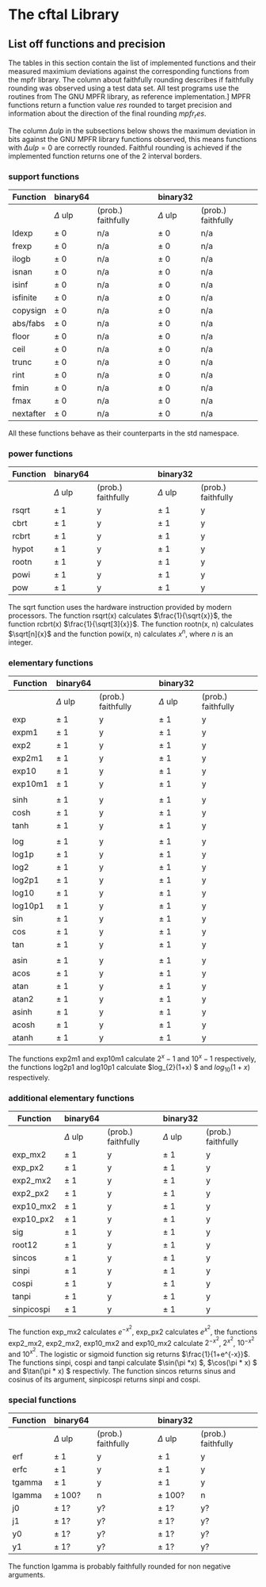 # The cftal Library

## List off functions and precision

The tables in this section contain the list of implemented functions and
their measured maximium deviations against the corresponding functions
from the mpfr library. The column about faithfully rounding describes 
if faithfully rounding was observed using a test data set.
All test programs use the routines from The GNU MPFR library,  as reference
implementation.]
MPFR functions return a function value $res$ rounded to target precision
and information about the direction of the final rounding $mpfr_res$.

The column $\Delta ulp$ in the subsections below shows the maximum
deviation in bits against the GNU MPFR library functions observed,
this means functions with $\Delta ulp = 0$ are correctly rounded.
Faithful rounding is achieved if the implemented function returns
one of the 2 interval borders.

### support functions

| Function | binary64 |  | binary32 | |
| --- | --- | ---| --- | ---|
| | $\Delta$ ulp | (prob.) faithfully | $\Delta$ ulp | (prob.) faithfully |
|ldexp | $\pm$ 0 | n/a  | $\pm$ 0 | n/a |
|frexp | $\pm$ 0 | n/a  | $\pm$ 0 | n/a |
|ilogb | $\pm$ 0 | n/a  | $\pm$ 0 | n/a |
|isnan | $\pm$ 0 | n/a  | $\pm$ 0 | n/a |
|isinf | $\pm$ 0 | n/a  | $\pm$ 0 | n/a |
|isfinite | $\pm$ 0 | n/a  | $\pm$ 0 | n/a |
|copysign | $\pm$ 0 | n/a  | $\pm$ 0 | n/a |
|abs/fabs | $\pm$ 0 | n/a  | $\pm$ 0 | n/a |
|floor | $\pm$ 0 | n/a  | $\pm$ 0 | n/a |
|ceil | $\pm$ 0 | n/a  | $\pm$ 0 | n/a |
|trunc | $\pm$ 0 | n/a  | $\pm$ 0 | n/a |
|rint | $\pm$ 0 | n/a  | $\pm$ 0 | n/a |
|fmin | $\pm$ 0 | n/a  | $\pm$ 0 | n/a |
|fmax | $\pm$ 0 | n/a  | $\pm$ 0 | n/a |
|nextafter | $\pm$ 0 | n/a  | $\pm$ 0 | n/a |

All these functions behave as their counterparts in the std namespace.

### power functions

| Function | binary64 |  | binary32 | |
| --- | --- | ---| --- | ---|
| | $\Delta$ ulp | (prob.) faithfully | $\Delta$ ulp | (prob.) faithfully |
|rsqrt | $\pm$ 1 | y  | $\pm$ 1 | y |
|cbrt | $\pm$ 1 | y  | $\pm$ 1 | y |
|rcbrt | $\pm$ 1 | y  | $\pm$ 1 | y |
|hypot | $\pm$ 1 | y  | $\pm$ 1 | y |
|rootn | $\pm$ 1 | y  | $\pm$ 1 | y |
|powi | $\pm$ 1 | y  | $\pm$ 1 | y |
|pow | $\pm$ 1 | y  | $\pm$ 1 | y |

The sqrt function uses the hardware instruction provided by modern processors.
The function rsqrt(x) calculates $\frac{1}{\sqrt{x}}$, the function
rcbrt(x) $\frac{1}{\sqrt[3]{x}}$.
The function rootn(x, n) calculates $\sqrt[n]{x}$ and
the function powi(x, n) calculates $x^n$, where $n$ is an integer.

### elementary functions

| Function | binary64 |  | binary32 | |
| --- | --- | ---| --- | ---|
| | $\Delta$ ulp | (prob.) faithfully | $\Delta$ ulp | (prob.) faithfully |
|exp | $\pm$ 1 | y  | $\pm$ 1 | y |
|expm1 | $\pm$ 1 | y  | $\pm$ 1 | y |
|exp2 | $\pm$ 1 | y  | $\pm$ 1 | y |
|exp2m1 | $\pm$ 1 | y  | $\pm$ 1 | y |
|exp10 | $\pm$ 1 | y  | $\pm$ 1 | y |
|exp10m1 | $\pm$ 1 | y  | $\pm$ 1 | y |
|||||    
|sinh | $\pm$ 1 | y  | $\pm$ 1 | y |
|cosh | $\pm$ 1 | y  | $\pm$ 1 | y |
|tanh | $\pm$ 1 | y  | $\pm$ 1 | y |
|||||
|log | $\pm$ 1 | y  | $\pm$ 1 | y |
|log1p | $\pm$ 1 | y  | $\pm$ 1 | y |
|log2 | $\pm$ 1 | y  | $\pm$ 1 | y |
|log2p1 | $\pm$ 1 | y  | $\pm$ 1 | y |
|log10 | $\pm$ 1 | y  | $\pm$ 1 | y |
|log10p1 | $\pm$ 1 | y  | $\pm$ 1 | y |
|sin | $\pm$ 1 | y  | $\pm$ 1 | y |
|cos | $\pm$ 1 | y  | $\pm$ 1 | y |
|tan | $\pm$ 1 | y  | $\pm$ 1 | y |
|||||
|asin | $\pm$ 1 | y  | $\pm$ 1 | y |
|acos | $\pm$ 1 | y  | $\pm$ 1 | y |
|atan | $\pm$ 1 | y  | $\pm$ 1 | y |
|atan2 | $\pm$ 1 | y  | $\pm$ 1 | y |
|asinh | $\pm$ 1 | y  | $\pm$ 1 | y |
|acosh | $\pm$ 1 | y  | $\pm$ 1 | y |
|atanh | $\pm$ 1 | y  | $\pm$ 1 | y |

The functions exp2m1 and exp10m1 calculate $2^x-1$ and $10^x-1$ respectively,
the functions log2p1 and log10p1 calculate $log_{2}(1+x) $ and $log_{10}(1+x)$
respectively.

### additional elementary functions

| Function | binary64 |  | binary32 | |
| --- | --- | ---| --- | ---|
| | $\Delta$ ulp | (prob.) faithfully | $\Delta$ ulp | (prob.) faithfully |
|exp_mx2 | $\pm$ 1 | y  | $\pm$ 1 | y |
|exp_px2 | $\pm$ 1 | y  | $\pm$ 1 | y |
|exp2_mx2 | $\pm$ 1 | y  | $\pm$ 1 | y |
|exp2_px2 | $\pm$ 1 | y  | $\pm$ 1 | y |
|exp10_mx2 | $\pm$ 1 | y  | $\pm$ 1 | y |
|exp10_px2 | $\pm$ 1 | y  | $\pm$ 1 | y |
|sig | $\pm$ 1 | y  | $\pm$ 1 | y |
|root12 | $\pm$ 1 | y  | $\pm$ 1 | y |
|sincos | $\pm$ 1 | y  | $\pm$ 1 | y |
|sinpi | $\pm$ 1 | y  | $\pm$ 1 | y |
|cospi | $\pm$ 1 | y  | $\pm$ 1 | y |
|tanpi | $\pm$ 1 | y  | $\pm$ 1 | y |
|sinpicospi | $\pm$ 1 | y  | $\pm$ 1 | y |

The function exp\_mx2 calculates $e^{-x^2}$, exp\_px2 calculates
$e^{x^2}$, the functions exp2\_mx2, exp2\_mx2, exp10\_mx2 and
exp10\_mx2 calculate $2^{-x^2}$, $2^{x^2}$, $10^{-x^2}$ and 
$10^{x^2}$.
The logistic or sigmoid
function sig returns $\frac{1}{1+e^{-x}}$.
The functions sinpi, cospi and tanpi calculate $\sin(\pi *x) $, 
$\cos(\pi * x) $ and $\tan(\pi * x) $ respectivly. The function
sincos returns sinus and cosinus of its argument, sinpicospi returns
sinpi and cospi.

### special functions

| Function | binary64 |  | binary32 | |
| --- | --- | ---| --- | ---|
| | $\Delta$ ulp | (prob.) faithfully | $\Delta$ ulp | (prob.) faithfully |
|erf | $\pm$ 1 | y  | $\pm$ 1 | y |
|erfc | $\pm$ 1 | y  | $\pm$ 1 | y |
|tgamma | $\pm$ 1 | y  | $\pm$ 1 | y |
|lgamma | $\pm$ 100? | n  | $\pm$ 100? | n |
|j0 | $\pm$ 1? | y?  | $\pm$ 1? | y? |
|j1 | $\pm$ 1? | y?  | $\pm$ 1? | y? |
|y0 | $\pm$ 1? | y?  | $\pm$ 1? | y? |
|y1 | $\pm$ 1? | y?  | $\pm$ 1? | y? |

The function lgamma is probably faithfully rounded for non negative arguments.
